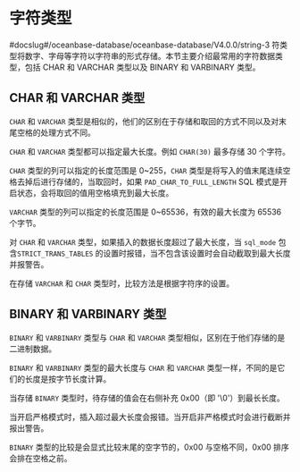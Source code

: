 字符类型 
=========================
#docslug#/oceanbase-database/oceanbase-database/V4.0.0/string-3
符类型将数字、字母等字符以字符串的形式存储。本节主要介绍最常用的字符数据类型，包括 CHAR 和 VARCHAR 类型以及 BINARY 和 VARBINARY 类型。

**CHAR 和 VARCHAR 类型** 
---------------------------------------

`CHAR` 和 `VARCHAR` 类型是相似的，他们的区别在于存储和取回的方式不同以及对末尾空格的处理方式不同。

`CHAR` 和 `VARCHAR` 类型都可以指定最大长度。例如 `CHAR(30)` 最多存储 30 个字符。

`CHAR` 类型的列可以指定的长度范围是 0\~255，`CHAR` 类型是将写入的值末尾连续空格去掉后进行存储的，当取回时，如果 `PAD_CHAR_TO_FULL_LENGTH` SQL 模式是开启状态，会将取回的值用空格填充到最大长度。

`VARCHAR` 类型的列可以指定的长度范围是 0\~65536，有效的最大长度为 65536 个字节。

对 `CHAR` 和 `VARCHAR` 类型，如果插入的数据长度超过了最大长度，当 `sql_mode` 包含`STRICT_TRANS_TABLES` 的设置时报错，当不包含该设置时会自动截取到最大长度并报警告。

在存储 `VARCHAR` 和 `CHAR` 类型时，比较方法是根据字符序的设置。

**BINARY 和 VARBINARY 类型** 
-------------------------------------------

`BINARY` 和 `VARBINARY` 类型与 `CHAR` 和 `VARCHAR` 类型相似，区别在于他们存储的是二进制数据。

`BINARY` 和 `VARBINARY` 类型的最大长度与 `CHAR` 和 `VARCHAR` 类型一样，不同的是它们的长度是按字节长度计算。

当存储 `BINARY` 类型时，待存储的值会在右侧补充 0x00（即 '\\0'）到最长长度。

当开启严格模式时，插入超过最大长度会报错。当开启非严格模式时会进行截断并报出警告。

`BINARY` 类型的比较是会显式比较末尾的空字节的，0x00 与空格不同，0x00 排序会排在空格之前。
